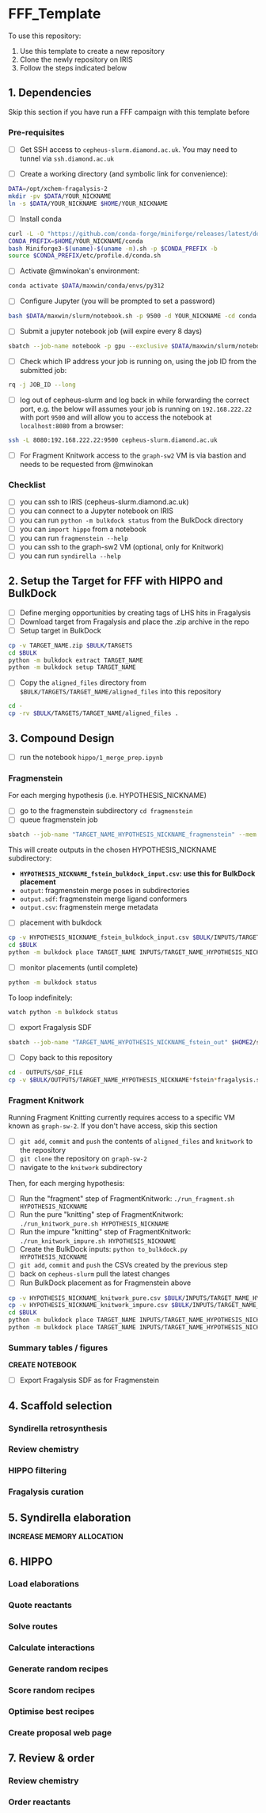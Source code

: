 # FFF_Template

To use this repository:

1. Use this template to create a new repository
1. Clone the newly repository on IRIS
1. Follow the steps indicated below

## 1. Dependencies

Skip this section if you have run a FFF campaign with this template before

### Pre-requisites

- [ ] Get SSH access to `cepheus-slurm.diamond.ac.uk`. You may need to tunnel via `ssh.diamond.ac.uk`

- [ ] Create a working directory (and symbolic link for convenience): 

```bash
DATA=/opt/xchem-fragalysis-2
mkdir -pv $DATA/YOUR_NICKNAME
ln -s $DATA/YOUR_NICKNAME $HOME/YOUR_NICKNAME
```

- [ ] Install conda

```bash
curl -L -O "https://github.com/conda-forge/miniforge/releases/latest/download/Miniforge3-$(uname)-$(uname -m).sh"
CONDA_PREFIX=$HOME/YOUR_NICKNAME/conda
bash Miniforge3-$(uname)-$(uname -m).sh -p $CONDA_PREFIX -b
source $CONDA_PREFIX/etc/profile.d/conda.sh
```

- [ ] Activate @mwinokan's environment:

```bash
conda activate $DATA/maxwin/conda/envs/py312
```

- [ ] Configure Jupyter (you will be prompted to set a password)

```bash
bash $DATA/maxwin/slurm/notebook.sh -p 9500 -d YOUR_NICKNAME -cd conda -jc $DATA/YOUR_NICKNAME/jupyter_slurm -ce py312 -ajc -js
```

- [ ] Submit a jupyter notebook job (will expire every 8 days)

```bash
sbatch --job-name notebook -p gpu --exclusive $DATA/maxwin/slurm/notebook.sh -p 9500 -d YOUR_NICKNAME -cd conda -jc $DATA/YOUR_NICKNAME/jupyter_slurm -ce py312 -ajc
```

- [ ] Check which IP address your job is running on, using the job ID from the submitted job:

```bash
rq -j JOB_ID --long
```

- [ ] log out of cepheus-slurm and log back in while forwarding the correct port, e.g. the below will assumes your job is running on `192.168.222.22` with port `9500` and will allow you to access the notebook at `localhost:8080` from a browser:

```bash
ssh -L 8080:192.168.222.22:9500 cepheus-slurm.diamond.ac.uk
```

- [ ] For Fragment Knitwork access to the `graph-sw2` VM is via bastion and needs to be requested from @mwinokan

### Checklist

- [ ] you can ssh to IRIS (cepheus-slurm.diamond.ac.uk)
- [ ] you can connect to a Jupyter notebook on IRIS
- [ ] you can run `python -m bulkdock status` from the BulkDock directory
- [ ] you can `import hippo` from a notebook
- [ ] you can run `fragmenstein --help`
- [ ] you can ssh to the graph-sw2 VM (optional, only for Knitwork)
- [ ] you can run `syndirella --help`

## 2. Setup the Target for FFF with HIPPO and BulkDock

- [ ] Define merging opportunities by creating tags of LHS hits in Fragalysis
- [ ] Download target from Fragalysis and place the .zip archive in the repo
- [ ] Setup target in BulkDock 

```bash
cp -v TARGET_NAME.zip $BULK/TARGETS
cd $BULK
python -m bulkdock extract TARGET_NAME
python -m bulkdock setup TARGET_NAME
```

- [ ] Copy the `aligned_files` directory from `$BULK/TARGETS/TARGET_NAME/aligned_files` into this repository

```bash
cd - 
cp -rv $BULK/TARGETS/TARGET_NAME/aligned_files .
```

## 3. Compound Design

- [ ] run the notebook `hippo/1_merge_prep.ipynb`

### Fragmenstein

For each merging hypothesis (i.e. HYPOTHESIS_NICKNAME)

- [ ] go to the fragmenstein subdirectory `cd fragmenstein`
- [ ] queue fragmenstein job 

```bash
sbatch --job-name "TARGET_NAME_HYPOTHESIS_NICKNAME_fragmenstein" --mem 16000 $HOME2/slurm/run_bash_with_conda.sh run_fragmenstein.sh HYPOTHESIS_NICKNAME
```

This will create outputs in the chosen HYPOTHESIS_NICKNAME subdirectory:

- **`HYPOTHESIS_NICKNAME_fstein_bulkdock_input.csv`: use this for BulkDock placement**
- `output`: fragmenstein merge poses in subdirectories
- `output.sdf`: fragmenstein merge ligand conformers
- `output.csv`: fragmenstein merge metadata

- [ ] placement with bulkdock

```bash
cp -v HYPOTHESIS_NICKNAME_fstein_bulkdock_input.csv $BULK/INPUTS/TARGET_NAME_HYPOTHESIS_NICKNAME_fstein.csv
cd $BULK
python -m bulkdock place TARGET_NAME INPUTS/TARGET_NAME_HYPOTHESIS_NICKNAME_fstein.csv
```

- [ ] monitor placements (until complete)

```bash
python -m bulkdock status
```

To loop indefinitely:

```bash
watch python -m bulkdock status
```

- [ ] export Fragalysis SDF

```bash
sbatch --job-name "TARGET_NAME_HYPOTHESIS_NICKNAME_fstein_out" $HOME2/slurm/run_python.sh -m bulkdock to-fragalysis TARGET_NAME OUTPUTS/SDF_FILE HYPOTHESIS_NICKNAME_fstein
```

- [ ] Copy back to this repository

```bash
cd - OUTPUTS/SDF_FILE
cp -v $BULK/OUTPUTS/TARGET_NAME_HYPOTHESIS_NICKNAME*fstein*fragalysis.sdf .
```

### Fragment Knitwork

Running Fragment Knitting currently requires access to a specific VM known as `graph-sw-2`. If you don't have access, skip this section

- [ ] `git add`, `commit` and `push` the contents of `aligned_files` and `knitwork` to the repository
- [ ] `git clone` the repository on `graph-sw-2`
- [ ] navigate to the `knitwork` subdirectory

Then, for each merging hypothesis:

- [ ] Run the "fragment" step of FragmentKnitwork: `./run_fragment.sh HYPOTHESIS_NICKNAME`
- [ ] Run the pure "knitting" step of FragmentKnitwork: `./run_knitwork_pure.sh HYPOTHESIS_NICKNAME`
- [ ] Run the impure "knitting" step of FragmentKnitwork: `./run_knitwork_impure.sh HYPOTHESIS_NICKNAME`
- [ ] Create the BulkDock inputs: `python to_bulkdock.py HYPOTHESIS_NICKNAME`
- [ ] `git add`, `commit` and `push` the CSVs created by the previous step
- [ ] back on `cepheus-slurm` pull the latest changes
- [ ] Run BulkDock placement as for Fragmenstein above

```bash
cp -v HYPOTHESIS_NICKNAME_knitwork_pure.csv $BULK/INPUTS/TARGET_NAME_HYPOTHESIS_NICKNAME_knitwork_pure.csv
cp -v HYPOTHESIS_NICKNAME_knitwork_impure.csv $BULK/INPUTS/TARGET_NAME_HYPOTHESIS_NICKNAME_knitwork_impure.csv
cd $BULK
python -m bulkdock place TARGET_NAME INPUTS/TARGET_NAME_HYPOTHESIS_NICKNAME_knitwork_pure.csv
python -m bulkdock place TARGET_NAME INPUTS/TARGET_NAME_HYPOTHESIS_NICKNAME_knitwork_impure.csv
```

### Summary tables / figures

**CREATE NOTEBOOK**

- [ ] Export Fragalysis SDF as for Fragmenstein

## 4. Scaffold selection

### Syndirella retrosynthesis
### Review chemistry
### HIPPO filtering
### Fragalysis curation

## 5. Syndirella elaboration

**INCREASE MEMORY ALLOCATION**

## 6. HIPPO

### Load elaborations
### Quote reactants
### Solve routes
### Calculate interactions
### Generate random recipes
### Score random recipes
### Optimise best recipes
### Create proposal web page

## 7. Review & order

### Review chemistry
### Order reactants
